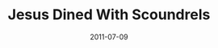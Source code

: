 ---
layout: message
category: message
series: "Jesus: The Greatest Show on Earth"
title: "Jesus Dined With Scoundrels"
date: 2011-07-09
message_id: 682
---